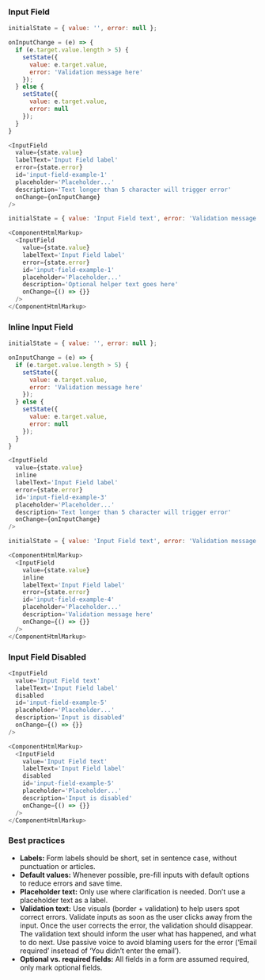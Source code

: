 <h3>Input Field</h3>

```js
initialState = { value: '', error: null };

onInputChange = (e) => {
  if (e.target.value.length > 5) {
    setState({
      value: e.target.value,
      error: 'Validation message here'
    });
  } else {
    setState({
      value: e.target.value,
      error: null
    });
  }
}

<InputField
  value={state.value}
  labelText='Input Field label'
  error={state.error}
  id='input-field-example-1'
  placeholder='Placeholder...'
  description='Text longer than 5 character will trigger error'
  onChange={onInputChange}
/>
```
```js noeditor
initialState = { value: 'Input Field text', error: 'Validation message here' };

<ComponentHtmlMarkup>
  <InputField
    value={state.value}
    labelText='Input Field label'
    error={state.error}
    id='input-field-example-1'
    placeholder='Placeholder...'
    description='Optional helper text goes here'
    onChange={() => {}}
  />
</ComponentHtmlMarkup>
```

<h3>Inline Input Field</h3>

```js
initialState = { value: '', error: null };

onInputChange = (e) => {
  if (e.target.value.length > 5) {
    setState({
      value: e.target.value,
      error: 'Validation message here'
    });
  } else {
    setState({
      value: e.target.value,
      error: null
    });
  }
}

<InputField
  value={state.value}
  inline
  labelText='Input Field label'
  error={state.error}
  id='input-field-example-3'
  placeholder='Placeholder...'
  description='Text longer than 5 character will trigger error'
  onChange={onInputChange}
/>
```
```js noeditor
initialState = { value: 'Input Field text', error: 'Validation message here' };

<ComponentHtmlMarkup>
  <InputField
    value={state.value}
    inline
    labelText='Input Field label'
    error={state.error}
    id='input-field-example-4'
    placeholder='Placeholder...'
    description='Validation message here'
    onChange={() => {}}
  />
</ComponentHtmlMarkup>
```

<h3>Input Field Disabled</h3>

```js
<InputField
  value='Input Field text'
  labelText='Input Field label'
  disabled
  id='input-field-example-5'
  placeholder='Placeholder...'
  description='Input is disabled'
  onChange={() => {}}
/>
```
```js noeditor
<ComponentHtmlMarkup>
  <InputField
    value='Input Field text'
    labelText='Input Field label'
    disabled
    id='input-field-example-5'
    placeholder='Placeholder...'
    description='Input is disabled'
    onChange={() => {}}
  />
</ComponentHtmlMarkup>
```

<h3>Best practices</h3>
<ul>
  <li><b>Labels:</b>
    Form labels should be short, set in sentence case, without punctuation or articles.
  </li>
  <li><b>Default values:</b>
    Whenever possible, pre-fill inputs with default options to reduce errors and save time.
  </li>
  <li><b>Placeholder text:</b>
    Only use where clarification is needed. Don’t use a placeholder text as a label.
  </li>
  <li><b>Validation text:</b>
    Use visuals (border + validation) to help users spot correct errors. Validate inputs as soon as the user clicks away from the input. Once the user corrects the error, the validation should disappear.<br>
    The validation text should inform the user what has happened, and what to do next. Use passive voice to avoid blaming users for the error (‘Email required’  insetead of ‘You didn’t enter the email’).
  </li>
  <li><b>Optional vs. required fields:</b>
    All fields in a form are assumed required, only mark optional fields.
  </li>
</ul>
